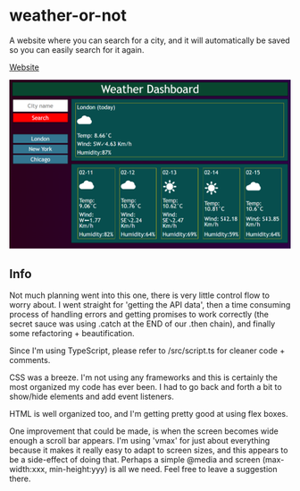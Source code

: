 # weather-or-not

A website where you can search for a city, and it will automatically be saved so you can easily search for it again.

[Website](https://lord-xld3.github.io/weather-or-not/)

![Demo image](./build/images/weatherdemo.PNG)

## Info

Not much planning went into this one, there is very little control flow to worry about. I went straight for 'getting the API data', then a time consuming process of handling errors and getting promises to work correctly (the secret sauce was using .catch at the END of our .then chain), and finally some refactoring + beautification.

Since I'm using TypeScript, please refer to /src/script.ts for cleaner code + comments.

CSS was a breeze. I'm not using any frameworks and this is certainly the most organized my code has ever been. I had to go back and forth a bit to show/hide elements and add event listeners.

HTML is well organized too, and I'm getting pretty good at using flex boxes.

One improvement that could be made, is when the screen becomes wide enough a scroll bar appears. I'm using 'vmax' for just about everything because it makes it really easy to adapt to screen sizes, and this appears to be a side-effect of doing that. Perhaps a simple @media and screen (max-width:xxx, min-height:yyy) is all we need. Feel free to leave a suggestion there.